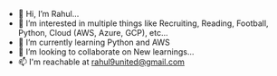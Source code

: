 - 👋 Hi, I’m Rahul...
- 👀 I’m interested in multiple things like Recruiting, Reading, Football, Python, Cloud (AWS, Azure, GCP), etc...
- 🌱 I’m currently learning Python and AWS
- 💞️ I’m looking to collaborate on New learnings...
- 📫 I'm reachable at rahul9united@gmail.com

<!---
rahul9united/rahul9united is a ✨ special ✨ repository because its `README.md` (this file) appears on your GitHub profile.
You can click the Preview link to take a look at your changes.
--->
